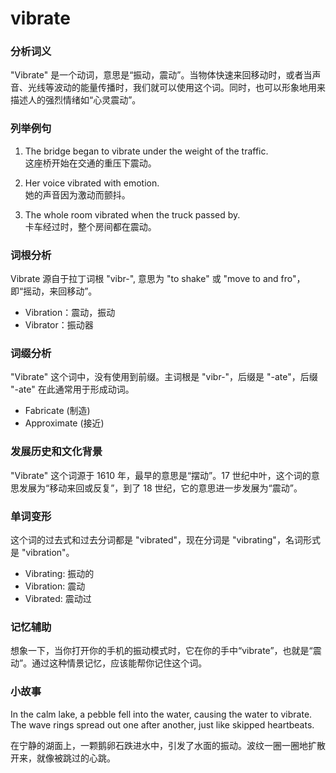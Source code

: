 # vibrate

### 分析词义

  

"Vibrate" 是一个动词，意思是“振动，震动”。当物体快速来回移动时，或者当声音、光线等波动的能量传播时，我们就可以使用这个词。同时，也可以形象地用来描述人的强烈情绪如“心灵震动”。

  

### 列举例句

  

1.  The bridge began to vibrate under the weight of the traffic.  
    这座桥开始在交通的重压下震动。
    
      
    
2.  Her voice vibrated with emotion.  
    她的声音因为激动而颤抖。
    
      
    
3.  The whole room vibrated when the truck passed by.  
    卡车经过时，整个房间都在震动。
    
      
    

  

### 词根分析

  

Vibrate 源自于拉丁词根 "vibr-", 意思为 "to shake" 或 "move to and fro"，即“摇动，来回移动”。

  

*   Vibration：震动，振动
*   Vibrator：振动器

  

### 词缀分析

  

"Vibrate" 这个词中，没有使用到前缀。主词根是 "vibr-"，后缀是 "-ate"，后缀 "-ate" 在此通常用于形成动词。

  

*   Fabricate (制造)
*   Approximate (接近)

  

### 发展历史和文化背景

  

"Vibrate" 这个词源于 1610 年，最早的意思是“摆动”。17 世纪中叶，这个词的意思发展为“移动来回或反复”，到了 18 世纪，它的意思进一步发展为“震动”。

  

### 单词变形

  

这个词的过去式和过去分词都是 "vibrated"，现在分词是 "vibrating"，名词形式是 "vibration"。

  

*   Vibrating: 振动的
*   Vibration: 震动
*   Vibrated: 震动过

  

### 记忆辅助

  

想象一下，当你打开你的手机的振动模式时，它在你的手中“vibrate”，也就是“震动”。通过这种情景记忆，应该能帮你记住这个词。

  

### 小故事

  

In the calm lake, a pebble fell into the water, causing the water to vibrate. The wave rings spread out one after another, just like skipped heartbeats.

  

在宁静的湖面上，一颗鹅卵石跌进水中，引发了水面的振动。波纹一圈一圈地扩散开来，就像被跳过的心跳。
